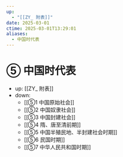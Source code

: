 ```yaml
---
up:
  - "[[ZY_ 附表]]"
date: 2025-03-01
ctime: 2025-03-01T13:29:01
aliases:
  - 中国时代表
---
```


# ⑤ 中国时代表

- up: [[ZY_ 附表]]
- down:	
	- [[⑤1 中国原始社会]]
	- [[⑤2 中国奴隶社会]]
	- [[⑤3 中国封建社会]]
	- [[⑤4 隋、唐至清前期]]
	- [[⑤5 中国半殖民地、半封建社会时期]]
	- [[⑤6 民国时期]]
	- [[⑤7 中华人民共和国时期]]
	
